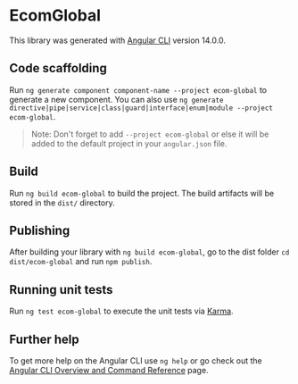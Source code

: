 # EcomGlobal

This library was generated with [Angular CLI](https://github.com/angular/angular-cli) version 14.0.0.

## Code scaffolding

Run `ng generate component component-name --project ecom-global` to generate a new component. You can also use `ng generate directive|pipe|service|class|guard|interface|enum|module --project ecom-global`.
> Note: Don't forget to add `--project ecom-global` or else it will be added to the default project in your `angular.json` file. 

## Build

Run `ng build ecom-global` to build the project. The build artifacts will be stored in the `dist/` directory.

## Publishing

After building your library with `ng build ecom-global`, go to the dist folder `cd dist/ecom-global` and run `npm publish`.

## Running unit tests

Run `ng test ecom-global` to execute the unit tests via [Karma](https://karma-runner.github.io).

## Further help

To get more help on the Angular CLI use `ng help` or go check out the [Angular CLI Overview and Command Reference](https://angular.io/cli) page.
